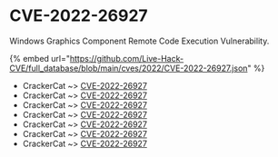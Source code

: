 # CVE-2022-26927

Windows Graphics Component Remote Code Execution Vulnerability.

{% embed url="https://github.com/Live-Hack-CVE/full_database/blob/main/cves/2022/CVE-2022-26927.json" %}


* CrackerCat ~> [CVE-2022-26927](https://www.alice-snow.ru/2022/database/cve-2022-26927/cve-2022-26927-crackercat)
* CrackerCat ~> [CVE-2022-26927](https://www.alice-snow.ru/2022/database/cve-2022-26927/cve-2022-26927-crackercat)
* CrackerCat ~> [CVE-2022-26927](https://www.alice-snow.ru/2022/database/cve-2022-26927/cve-2022-26927-crackercat)
* CrackerCat ~> [CVE-2022-26927](https://www.alice-snow.ru/2022/database/cve-2022-26927/cve-2022-26927-crackercat)
* CrackerCat ~> [CVE-2022-26927](https://www.alice-snow.ru/2022/database/cve-2022-26927/cve-2022-26927-crackercat)
* CrackerCat ~> [CVE-2022-26927](https://www.alice-snow.ru/2022/database/cve-2022-26927/cve-2022-26927-crackercat)
* CrackerCat ~> [CVE-2022-26927](https://www.alice-snow.ru/2022/database/cve-2022-26927/cve-2022-26927-crackercat)